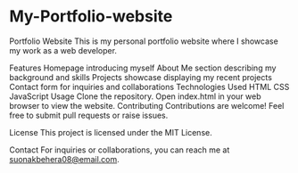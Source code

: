 # My-Portfolio-website

Portfolio Website
This is my personal portfolio website where I showcase my work as a web developer.

Features
Homepage introducing myself
About Me section describing my background and skills
Projects showcase displaying my recent projects
Contact form for inquiries and collaborations
Technologies Used
HTML
CSS
JavaScript
Usage
Clone the repository.
Open index.html in your web browser to view the website.
Contributing
Contributions are welcome! Feel free to submit pull requests or raise issues.

License
This project is licensed under the MIT License.

Contact
For inquiries or collaborations, you can reach me at suonakbehera08@email.com.
